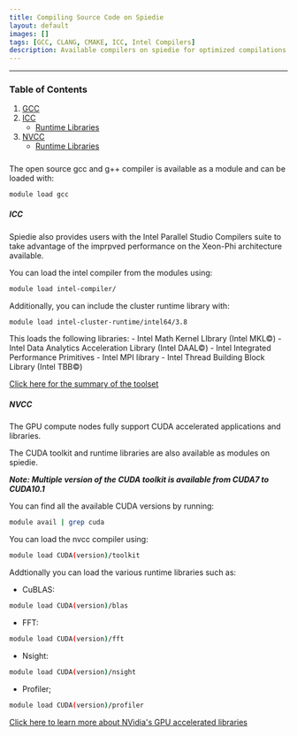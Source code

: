 ```yaml
---
title: Compiling Source Code on Spiedie
layout: default
images: []
tags: [GCC, CLANG, CMAKE, ICC, Intel Compilers]
description: Available compilers on spiedie for optimized compilations.
---
```


***

### Table of Contents 

1. [GCC](#gcc)
2. [ICC](#intel)
	- [Runtime Libraries](#intel_libs)
3. [NVCC](#nvidia)
	- [Runtime Libraries](#nvidia_libs)

##### <a name="gcc"></a>
The open source gcc and g++ compiler is available as a module and can be loaded with: 

```bash
module load gcc
```

##### <a name="Intel"></a> ICC

Spiedie also provides users with the Intel Parallel Studio Compilers suite to take advantage of the imprpved performance on the Xeon-Phi architecture available. 

You can load the intel compiler from the modules using: 

```bash
module load intel-compiler/
```

Additionally, you can include the cluster runtime library with:

```bash
module load intel-cluster-runtime/intel64/3.8 
```

This loads the following libraries:
	- Intel Math Kernel LIbrary (Intel MKL&copy;)
	- Intel Data Analytics Acceleration Library (Intel DAAL&copy;)
	- Intel Integrated Performance Primitives
	- Intel MPI library
	- Intel Thread Building Block Library (Intel TBB&copy;)

<a href="https://software.intel.com/en-us/node/685016" target="_blank">Click here for the summary of the toolset</a>

##### <a name="nvidia"></a> NVCC

The GPU compute nodes fully support CUDA accelerated applications and libraries. 

The CUDA toolkit and runtime libraries are also available as modules on spiedie. 

***Note: Multiple version of the CUDA toolkit is available from CUDA7 to CUDA10.1***


You can find all the available CUDA versions by running:

```bash
module avail | grep cuda
```

You can load the nvcc compiler using:
```bash
module load CUDA(version)/toolkit
```

Addtionally you can load the various runtime libraries such as: 

- CuBLAS:
```bash
module load CUDA(version)/blas 
```

- FFT:

```bash
module load CUDA(version)/fft 
```

- Nsight:

```bash
module load CUDA(version)/nsight 
```

- Profiler;

```bash
module load CUDA(version)/profiler 
```

<a href="https://developer.nvidia.com/gpu-accelerated-libraries" target="_blank"> Click here to learn more about NVidia's GPU accelerated libraries</a>